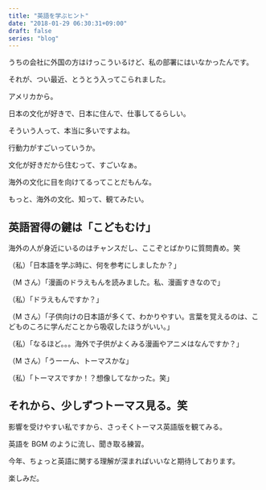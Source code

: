```yaml
---
title: "英語を学ぶヒント"
date: "2018-01-29 06:30:31+09:00"
draft: false
series: "blog"
---
```

うちの会社に外国の方はけっこういるけど、私の部署にはいなかったんです。  

それが、つい最近、とうとう入ってこられました。  

アメリカから。  

日本の文化が好きで、日本に住んで、仕事してるらしい。  

そういう人って、本当に多いですよね。  

行動力がすごいっていうか。  

文化が好きだから住むって、すごいなぁ。  

海外の文化に目を向けてるってことだもんな。  

もっと、海外の文化、知って、観てみたい。  

## 英語習得の鍵は「こどもむけ」

海外の人が身近にいるのはチャンスだし、ここぞとばかりに質問責め。笑  

（私）「日本語を学ぶ時に、何を参考にしましたか？」  

（M さん）「漫画のドラえもんを読みました。私、漫画すきなので」  

（私）「ドラえもんですか？」  

（M さん）「子供向けの日本語が多くて、わかりやすい。言葉を覚えるのは、こどものころに学んだことから吸収したほうがいい。」  

（私）「なるほど。。。海外で子供がよくみる漫画やアニメはなんですか？」  

（M さん）「うーーん、トーマスかな」  

（私）「トーマスですか！？想像してなかった。笑」  

## それから、少しずつトーマス見る。笑

影響を受けやすい私ですから、さっそくトーマス英語版を観てみる。  

英語を BGM のように流し、聞き取る練習。  

今年、ちょっと英語に関する理解が深まればいいなと期待しております。  

楽しみだ。  